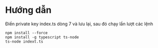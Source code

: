 # Hướng dẫn

Điền private key index.ts dòng 7 và lưu lại, sau đó chạy lần lượt các lệnh

```shell
npm install --force
npm install -g typescript ts-node
ts-node indext.ts
```
